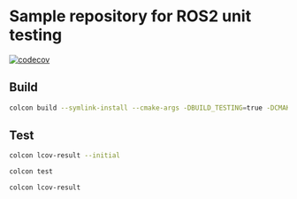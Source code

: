 # Sample repository for ROS2 unit testing

[![codecov](https://codecov.io/gh/yhisaki/ros2-unit-test-sample/graph/badge.svg?token=8I9YGKOEVV)](https://codecov.io/gh/yhisaki/ros2-unit-test-sample)

## Build

```sh
colcon build --symlink-install --cmake-args -DBUILD_TESTING=true -DCMAKE_CXX_FLAGS='-fprofile-arcs -ftest-coverage' -DCMAKE_C_FLAGS='-fprofile-arcs -ftest-coverage'
```

## Test

```sh
colcon lcov-result --initial
```

```sh
colcon test
```

```sh
colcon lcov-result
```